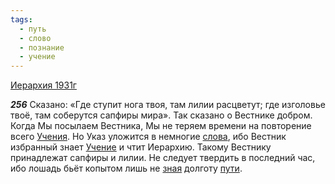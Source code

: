 ```yaml
---
tags:
  - путь
  - слово
  - познание
  - учение
---
```


[Иерархия 1931г](/agni/1931)

___256___
Сказано: «Где ступит нога твоя, там лилии расцветут; где изголовье твоё, там соберутся сапфиры мира». Так сказано о Вестнике добром. Когда Мы посылаем Вестника, Мы не теряем времени на повторение всего [Учения](/tag/#учение). Но Указ уложится в немногие [слова](/tag/#слово), ибо Вестник избранный знает [Учение](/tag/#учение) и чтит Иерархию. Такому Вестнику принадлежат сапфиры и лилии. Не следует твердить в последний час, ибо лошадь бьёт копытом лишь не [зная](/tag/#познание) долготу [пути](/tag/#путь).   

